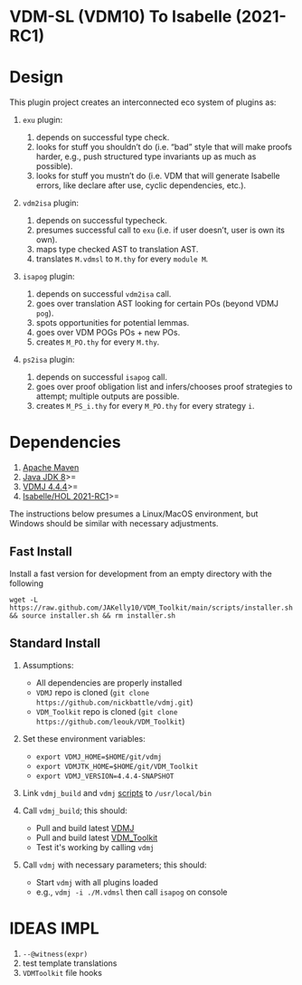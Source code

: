 # VDM-SL (VDM10) To Isabelle (2021-RC1)

# Design 


This plugin project creates an interconnected eco system of plugins as:

1. `exu` plugin:
	1. depends on successful type check.
	2. looks for stuff you shouldn’t do (i.e. “bad” style that will make proofs harder, e.g., push structured type invariants up as much as possible). 
	3. looks for stuff you mustn’t do (i.e. VDM that will generate Isabelle errors, like declare after use, cyclic dependencies, etc.).
	
2. `vdm2isa` plugin: 
	1. depends on successful typecheck. 
	2. presumes successful call to `exu` (i.e. if user doesn’t, user is own its own). 
	2. maps type checked AST to translation AST. 
	3. translates `M.vdmsl` to `M.thy` for every `module M`.
	
3. `isapog` plugin:
	1. depends on successful `vdm2isa` call.
	2. goes over translation AST looking for certain POs (beyond VDMJ `pog`).
	3. spots opportunities for potential lemmas.
	3. goes over VDM POGs POs + new POs.  
	4. creates `M_PO.thy` for every `M.thy`.
	
4. `ps2isa` plugin:
	1. depends on successful `isapog` call.
	2. goes over proof obligation list and infers/chooses proof strategies to attempt; multiple outputs are possible.
	3. creates `M_PS_i.thy` for every `M_PO.thy` for every strategy `i`.

# Dependencies

1. [Apache Maven](https://maven.apache.org)
2. [Java JDK 8](https://www.oracle.com/java/technologies/downloads/)>=
3. [VDMJ 4.4.4](https://github.com/nickbattle/vdmj)>=
4. [Isabelle/HOL 2021-RC1](http://isabelle.in.tum.de)>=


The instructions below presumes a Linux/MacOS environment, but Windows should be similar with necessary adjustments. 

## Fast Install

Install a fast version for development from an empty directory with the following

```wget -L https://raw.github.com/JAKelly10/VDM_Toolkit/main/scripts/installer.sh && source installer.sh && rm installer.sh```

## Standard Install

1. Assumptions:
	* All dependencies are properly installed
	* `VDMJ` repo is cloned (`git clone https://github.com/nickbattle/vdmj.git`) 
	* `VDM_Toolkit` repo is cloned 
	(`git clone https://github.com/leouk/VDM_Toolkit`) 

2. Set these environment variables: 
	* `export VDMJ_HOME=$HOME/git/vdmj`
	* `export VDMJTK_HOME=$HOME/git/VDM_Toolkit`
	* `export VDMJ_VERSION=4.4.4-SNAPSHOT`
 
3. Link `vdmj_build` and `vdmj` [scripts](https://github.com/leouk/VDM_Toolkit/tree/main/scripts) to `/usr/local/bin`

4. Call `vdmj_build`; this should:
	* Pull and build latest [VDMJ](https://github.com/nickbattle/vdmj)
	* Pull and build latest [VDM_Toolkit](https://github.com/leouk/VDM_Toolkit) 
	* Test it's working by calling `vdmj`
	
5. Call `vdmj` with necessary parameters; this should:
	* Start `vdmj` with all plugins loaded
	* e.g., `vdmj -i ./M.vdmsl` then call `isapog` on console

# IDEAS IMPL

1. `--@witness(expr)`
2. test template translations
3. `VDMToolkit` file hooks


